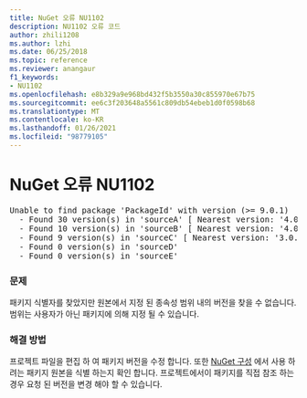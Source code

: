 ```yaml
---
title: NuGet 오류 NU1102
description: NU1102 오류 코드
author: zhili1208
ms.author: lzhi
ms.date: 06/25/2018
ms.topic: reference
ms.reviewer: anangaur
f1_keywords:
- NU1102
ms.openlocfilehash: e8b329a9e968bd432f5b3550a30c855970e67b75
ms.sourcegitcommit: ee6c3f203648a5561c809db54ebeb1d0f0598b68
ms.translationtype: MT
ms.contentlocale: ko-KR
ms.lasthandoff: 01/26/2021
ms.locfileid: "98779105"
---
```

# <a name="nuget-error-nu1102"></a>NuGet 오류 NU1102

<pre>Unable to find package 'PackageId' with version (>= 9.0.1)<br/>  - Found 30 version(s) in 'sourceA' [ Nearest version: '4.0.0' ]<br/>  - Found 10 version(s) in 'sourceB' [ Nearest version: '4.0.0-rc-2129' ]<br/>  - Found 9 version(s) in 'sourceC' [ Nearest version: '3.0.0-beta-00032' ]<br/>  - Found 0 version(s) in 'sourceD'<br/>  - Found 0 version(s) in 'sourceE'</pre>

### <a name="issue"></a>문제
패키지 식별자를 찾았지만 원본에서 지정 된 종속성 범위 내의 버전을 찾을 수 없습니다. 범위는 사용자가 아닌 패키지에 의해 지정 될 수 있습니다.

### <a name="solution"></a>해결 방법
프로젝트 파일을 편집 하 여 패키지 버전을 수정 합니다. 또한 [NuGet 구성](../../consume-packages/Configuring-NuGet-Behavior.md) 에서 사용 하려는 패키지 원본을 식별 하는지 확인 합니다. 프로젝트에서이 패키지를 직접 참조 하는 경우 요청 된 버전을 변경 해야 할 수 있습니다.
